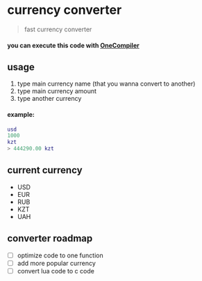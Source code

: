 # currency converter
> fast currency converter
#### **you can execute this code with [OneCompiler](https://onecompiler.com/lua)**

## usage
1. type main currency name (that you wanna convert to another)
2. type main currency amount
3. type another currency
#### **example:**
```lua
usd
1000
kzt
> 444290.00 kzt
```

## current currency
+ USD
+ EUR
+ RUB
+ KZT
+ UAH

## converter roadmap
- [ ] optimize code to one function
- [ ] add more popular currency
- [ ] convert lua code to c code
